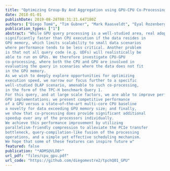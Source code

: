 ```yaml
---
title: "Optimizing Group-By And Aggregation using GPU-CPU Co-Processing"
date: 2018-01-01
publishDate: 2019-08-28T08:31:21.647180Z
authors: ["Diego Tomé", "Tim Gubner", "Mark Raasveldt", "Eyal Rozenberg", "Peter Boncz"]
publication_types: ["1"]
abstract: "While GPU query processing is a well-studied area, real adoption is limited in practice as typically GPU execution is only
significantly faster than CPU execution if the data resides in
GPU memory, which limits scalability to small data scenarios
where performance tends to be less critical. Another problem
is that not all query code (e.g. UDFs) will realistically be
able to run on GPUs. We therefore investigate CPU-GPU
co-processing, where both the CPU and GPU are involved in
evaluating the query in scenarios where the data does not fit
in the GPU memory.
As we wish to deeply explore opportunities for optimizing
execution speed, we narrow our focus further to a specific
well-studied OLAP scenario, amenable to such co-processing,
in the form of the TPC-H benchmark Query 1.
For this query, and at large scale factors, we are able to improve performance significantly over the state–of–the–art for
GPU implementations; we present competitive performance
of a GPU versus a state–of–the–art multi-core CPU baseline
a novelty for data exceeding GPU memory size; and finally,
we show that co-processing does provide significant additional
speedup over any of the processors individually.
We achieve this performance improvement by utilizing
parallelism-friendly compression to alleviate the PCIe transfer
bottleneck, query-compilation-like fusion of the processing
operations, and a simple yet effective scheduling mechanism.
We hope that some of these features can inspire future w"
featured: false
publication: "*ADMS@VLDB*"
url_pdf: "files/cpu_gpu.pdf"
url_code: "https://github.com/diegomestre2/tpchQ01_GPU"
---
```


